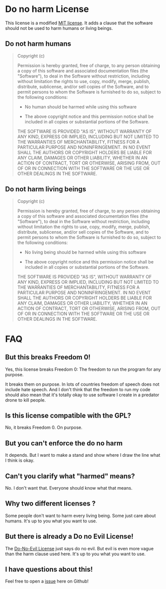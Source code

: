 # Do no harm License

This license is a modified [MIT license](http://opensource.org/licenses/MIT).
It adds a clause that the software should not be used to harm humans or living
beings.

## Do not harm humans

> Copyright (c) <year> <copyright holders>
>
> Permission is hereby granted, free of charge, to any person obtaining a copy
> of this software and associated documentation files (the "Software"), to deal
> in the Software without restriction, including without limitation the rights
> to use, copy, modify, merge, publish, distribute, sublicense, and/or sell
> copies of the Software, and to permit persons to whom the Software is
> furnished to do so, subject to the following conditions:
>
> * No human should be harmed while using this software
>
> * The above copyright notice and this permission notice shall be included in
> all copies or substantial portions of the Software.
>
> THE SOFTWARE IS PROVIDED "AS IS", WITHOUT WARRANTY OF ANY KIND, EXPRESS OR
> IMPLIED, INCLUDING BUT NOT LIMITED TO THE WARRANTIES OF MERCHANTABILITY,
> FITNESS FOR A PARTICULAR PURPOSE AND NONINFRINGEMENT. IN NO EVENT SHALL THE
> AUTHORS OR COPYRIGHT HOLDERS BE LIABLE FOR ANY CLAIM, DAMAGES OR OTHER
> LIABILITY, WHETHER IN AN ACTION OF CONTRACT, TORT OR OTHERWISE, ARISING FROM,
> OUT OF OR IN CONNECTION WITH THE SOFTWARE OR THE USE OR OTHER DEALINGS IN
> THE SOFTWARE.

## Do not harm living beings

> Copyright (c) <year> <copyright holders>
>
> Permission is hereby granted, free of charge, to any person obtaining a copy
> of this software and associated documentation files (the "Software"), to deal
> in the Software without restriction, including without limitation the rights
> to use, copy, modify, merge, publish, distribute, sublicense, and/or sell
> copies of the Software, and to permit persons to whom the Software is
> furnished to do so, subject to the following conditions:
>
> * No living being should be harmed while using this software
>
> * The above copyright notice and this permission notice shall be included in
> all copies or substantial portions of the Software.
>
> THE SOFTWARE IS PROVIDED "AS IS", WITHOUT WARRANTY OF ANY KIND, EXPRESS OR
> IMPLIED, INCLUDING BUT NOT LIMITED TO THE WARRANTIES OF MERCHANTABILITY,
> FITNESS FOR A PARTICULAR PURPOSE AND NONINFRINGEMENT. IN NO EVENT SHALL THE
> AUTHORS OR COPYRIGHT HOLDERS BE LIABLE FOR ANY CLAIM, DAMAGES OR OTHER
> LIABILITY, WHETHER IN AN ACTION OF CONTRACT, TORT OR OTHERWISE, ARISING FROM,
> OUT OF OR IN CONNECTION WITH THE SOFTWARE OR THE USE OR OTHER DEALINGS IN
> THE SOFTWARE.

# FAQ

## But this breaks Freedom 0!

Yes, this license breaks Freedom 0: The freedom to run the program for any purpose.

It breaks them on purpose. In lots of countries freedom of speech does not include
hate speech. And I don't think that the freedom to run my code should also mean
that it's totally okay to use software I create in a predator drone to kill people.

## Is this license compatible with the GPL?

No, it breaks Freedom 0. On purpose.

## But you can't enforce the do no harm

It depends. But I want to make a stand and show where I draw the line what I
think is okay.

## Can't you clarify what "harmed" means?

No. I don't want that. Everyone should know what that means.

## Why two different licenses ?

Some people don't want to harm every living being. Some just care about
humans. It's up to you what you want to use.

## But there is already a Do no Evil License!

The [Do-No-Evil License](http://www.noevils.org/licenses/donoevil-1.0.html) just says do no evil.
But evil is even more vague than the harm clause used here. It's up to you what you want to use.

## I have questions about this!

Feel free to open a [issue](https://github.com/bitboxer/donoharm/issues) here on Github!

